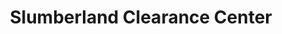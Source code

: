 ---
title: "Slumberland Clearance Center"
url: /saint-louis-park/slumberland-clearance-center/
shop: Betten
---